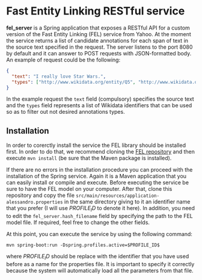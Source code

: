 # Fast Entity Linking RESTful service

**fel_server** is a Spring application that exposes a RESTful API for a custom version of the Fast Entity Linking (FEL) service from Yahoo.
At the moment the service returns a list of candidate annotations for each span of text in the source text specified in the request.
The server listens to the port 8080 by default and it can answer to POST requests with JSON-formatted body. An example of request could be the following:

```json
{
  "text": "I really love Star Wars.",
  "types": ["http://www.wikidata.org/entity/Q5", "http://www.wikidata.org/entity/Q11424", "http://www.wikidata.org/entity/Q7889"]
}
```

In the example request the `text` field (compulsory) specifies the source text and the `types` field represents a list of Wikidata identifiers that can be used so as to filter out 
not desired annotations types.

## Installation

In order to corerctly install the service the FEL library should be installed first. In order to do that, we recommend
cloning the [FEL repository](https://github.com/aleSuglia/FEL/tree/master) and then execute `mvn install` (be sure that the Maven package is installed).

If there are no errors in the installation procedure you can proceed with the installation of the Spring service.
Again it is a Maven application that you can easily install or compile and execute. Before executing the service 
be sure to have the FEL model on your computer. After that, clone this repository and copy the file
`src/main/resources/application-alessandro.properties` in the same directory giving to it an identifier name that you prefer 
(I will use $PROFILE_ID$ to denote it here). In addition, you need to edit the `fel_server.hash_filename` field by specifying 
the path to the FEL model file. If required, feel free to change the other fields.

At this point, you can execute the service by using the following command:
```
mvn spring-boot:run -Dspring.profiles.active=$PROFILE_ID$
``` 
where $PROFILE_ID$ should be replace with the identifier that you have used before as a name for the properties file.
It is important to specify it correctly because the system will automatically load all the parameters from that file.